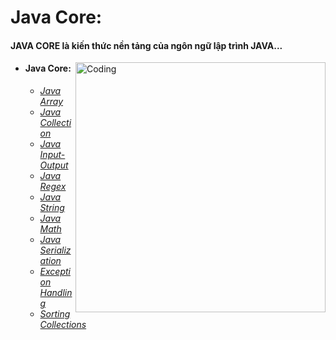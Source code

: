
# Java Core:
#### JAVA CORE là kiến thức nền tảng của ngôn ngữ lập trình JAVA...

<img align = "right" alt = "Coding" width = "400" src="https://cdn.mindmajix.com/blog/images/core-java-0604.png">

- #### Java Core:
    - [*Java Array*](https://github.com/hoangtien2k3qx1/Java/tree/main/JavaCore/Java_Array)
    - [*Java Collection*](https://github.com/hoangtien2k3qx1/Java/tree/main/JavaCore/Java_Collections)
    - [*Java Input-Output*](https://github.com/hoangtien2k3qx1/Java/tree/main/JavaCore/Java_Input_Output)
    - [*Java Regex*](https://github.com/hoangtien2k3qx1/Java/tree/main/JavaCore/Java_Regex)
    - [*Java String*](https://github.com/hoangtien2k3qx1/Java/tree/main/JavaCore/Java_String)
    - [*Java Math*](https://github.com/hoangtien2k3qx1/Java/tree/main/JavaCore/Math_class)
    - [*Java Serialization*](https://github.com/hoangtien2k3qx1/Java/tree/main/JavaCore/Java_Serialization)
    - [*Exception Handling*](https://github.com/hoangtien2k3qx1/Java/tree/main/JavaCore/Exception_Handling)
    - [*Sorting Collections*](https://github.com/hoangtien2k3qx1/Java/tree/main/JavaCore/Sorting_Collections)
  

